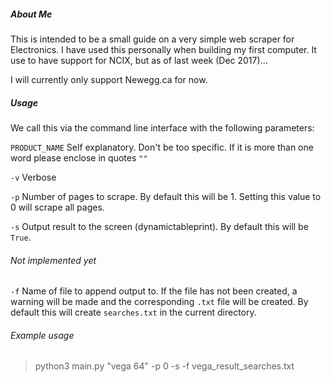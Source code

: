 ##### About Me
This is intended to be a small guide on a very simple web scraper for Electronics.
I have used this personally when building my first computer.
It use to have support for NCIX, but as of last week (Dec 2017)...

I will currently only support Newegg.ca for now.

##### Usage
We call this via the command line interface with the following parameters:

`PRODUCT_NAME` Self explanatory. Don't be too specific. If it is more than one word please enclose in quotes `""`

`-v` Verbose

`-p` Number of pages to scrape. By default this will be 1. Setting this value to 0 will scrape all pages.

`-s` Output result to the screen (dynamictableprint). By default this will be `True`.

###### Not implemented yet
`-f` Name of file to append output to. If the file has not been created, a warning will be made and the corresponding `.txt` file will be created.
By default this will create `searches.txt` in the current directory.

###### Example usage
> python3 main.py "vega 64" -p 0 -s -f vega_result_searches.txt
